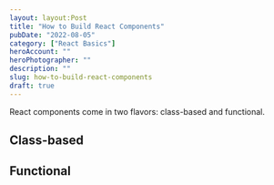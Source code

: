 ```yaml
---
layout: layout:Post
title: "How to Build React Components"
pubDate: "2022-08-05"
category: ["React Basics"]
heroAccount: ""
heroPhotographer: ""
description: ""
slug: how-to-build-react-components
draft: true
---
```


React components come in two flavors: class-based and functional.

## Class-based

## Functional
